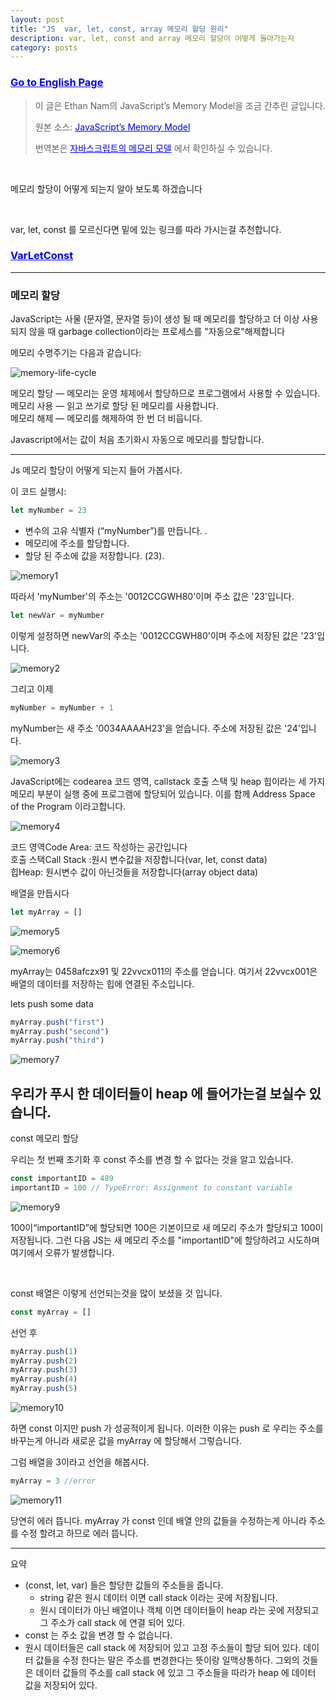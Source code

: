 ```yaml
---
layout: post
title: "JS  var, let, const, array 메모리 할당 원리"
description: var, let, const and array 메모리 할당이 어떻게 돌아가는지 
category: posts
---
```


<p><font color="blue"><a href="/2019/12/08/JavaScript-Memory-Allocation" alt="varletconst" style="color:blue"><h3>Go to English Page</h3></a></font></p>


<blockquote>
    
이 글은 Ethan Nam의 JavaScript’s Memory Model을 조금 간추린 글입니다.

  <p>원본 소스: <a href="https://medium.com/@ethannam/javascripts-memory-model-7c972cd2c239" target="_blank" style="color:blue">JavaScript’s Memory Model</a> </p>

  <p>번역본은 <a href="https://junwoo45.github.io/2019-11-04-memory_model/"
   target="_blank" style="color:blue">자바스크립트의 메모리 모델</a> 에서 확인하실 수 있습니다.</p>

</blockquote>

<br>

메모리 할당이 어떻게 되는지 알아 보도록 하겠습니다<br>

<br>

var, let, const 를 모르신다면 밑에 있는 링크를 따라 가시는걸 추천합니다.
<p><font color="blue"><a href="/2019/12/07/Var-Let-Const" alt="varletconst" style="color:blue"><h3>VarLetConst</h3></a></font></p>


-----------------
### 메모리 할당


JavaScript는 사물 (문자열, 문자열 등)이 생성 될 때 메모리를 할당하고 더 이상 사용되지 않을 때 garbage collection이라는 프로세스를 "자동으로"해제합니다

메모리 수명주기는 다음과 같습니다:

<p><img src="/img/JavaScript-Memory-Allocation/10.png" alt="memory-life-cycle" /></p>

메모리 할당 — 메모리는 운영 체제에서 할당하므로 프로그램에서 사용할 수 있습니다. <br>
메모리 사용 — 읽고 쓰기로 할당 된 메모리를 사용합니다. <br>
메모리 해제 — 메모리를 해제하여 한 번 더 비웁니다.

Javascript에서는 값이 처음 초기화시 자동으로 메모리를 할당합니다.

------

Js 메모리 할당이 어떻게 되는지 들어 가봅시다.

이 코드 실행시:<br>

```javascript
let myNumber = 23
```

- 변수의 고유 식별자 (“myNumber”)를 만듭니다.
.<br>
- 메모리에 주소를 할당합니다. <br>
- 할당 된 주소에 값을 저장합니다. (23). <br>

<p><img src="/img/JavaScript-Memory-Allocation/1.jpeg" alt="memory1" /></p>

따라서 'myNumber'의 주소는 '0012CCGWH80'이며 주소 값은 '23'입니다.


```javascript
let newVar = myNumber
```

이렇게 설정하면 newVar의 주소는 '0012CCGWH80'이며 주소에 저장된 값은 '23'입니다.

<p><img src="/img/JavaScript-Memory-Allocation/2.jpeg" alt="memory2" /></p>

그리고 이제 

``` javascript
myNumber = myNumber + 1
```

myNumber는 새 주소 '0034AAAAH23'을 얻습니다. 주소에 저장된 값은 '24'입니다.

<p><img src="/img/JavaScript-Memory-Allocation/3.jpeg" alt="memory3" /></p>


JavaScript에는 codearea 코드 영역, callstack 호출 스택 및 heap 힙이라는 세 가지 메모리 부분이 실행 중에 프로그램에 할당되어 있습니다. 이를 함께 Address Space of the Program 이라고합니다.
<p><img src="/img/JavaScript-Memory-Allocation/4.png" alt="memory4" /></p>

코드 영역Code Area: 코드 작성하는 공간입니다<br>
호출 스택Call Stack :원시 변수값을 저장합니다(var, let, const data)<br>
힙Heap: 원시변수 값이 아닌것들을 저장합니다(array object data)

배열을 만듭시다
```javascript
let myArray = []
```

<p><img src="/img/JavaScript-Memory-Allocation/5.jpeg" alt="memory5" /></p>

<p><img src="/img/JavaScript-Memory-Allocation/6.jpeg" alt="memory6" /></p>

myArray는 0458afczx91 및 22vvcx011의 주소를 얻습니다. 여기서 22vvcx001은 배열의 데이터를 저장하는 힙에 연결된 주소입니다.

lets push some data
```javascript
myArray.push("first")
myArray.push("second")
myArray.push("third")
```
<p><img src="/img/JavaScript-Memory-Allocation/7.jpeg" alt="memory7" /></p>

우리가 푸시 한 데이터들이 heap 에 들어가는걸 보실수 있습니다.
---------

const 메모리 할당

우리는 첫 번째 초기화 후 const 주소를 변경 할 수 없다는 것을 알고 있습니다.

```javascript
const importantID = 489
importantID = 100 // TypeError: Assignment to constant variable
```

<p><img src="/img/JavaScript-Memory-Allocation/9.jpeg" alt="memory9" /></p>

100이“importantID”에 할당되면 100은 기본이므로 새 메모리 주소가 할당되고 100이 저장됩니다. 그런 다음 JS는 새 메모리 주소를 "importantID"에 할당하려고 시도하며 여기에서 오류가 발생합니다.

<br>

const 배열은 이렇게 선언되는것을 많이 보셨을 것 입니다.

```javascript
const myArray = []
```

선언 후

``` javascript
myArray.push(1)
myArray.push(2)
myArray.push(3)
myArray.push(4)
myArray.push(5)
```

<p><img src="/img/JavaScript-Memory-Allocation/10.jpeg" alt="memory10" /></p>

하면 const 이지만 push 가 성공적이게 됩니다. 이러한 이유는 push 로 우리는 주소를 바꾸는게 아니라 새로운 값을 myArray 에 할당해서 그렇습니다.
<br>

그럼 배열을 3이라고 선언을 해봅시다.

```javascript 
myArray = 3 //error
```

<p><img src="/img/JavaScript-Memory-Allocation/11.jpeg" alt="memory11" /></p>

당연히 에러 뜹니다. myArray 가 const 인데 배열 안의 값들을 수정하는게 아니라 주소를 수정 할려고 하므로 에러 뜹니다.

--------

요약
- (const, let, var) 들은 할당한 값들의 주소들을 줍니다.
  - string 같은 원시 데이터 이면 call stack 이라는 곳에 저장됩니다.
  -  원시 데이터가 아닌 배열이나 객체 이면 데이터들이 heap 라는 곳에 저장되고 그 주소가 call stack 에 연결 되어 있다.
- const 는 주소 값을 변경 할 수 없습니다. 
- 원시 데이터들은 call stack 에 저장되어 있고 고정 주소들이 할당 되어 있다. 데이터 값들을 수정 한다는 말은 주소를 변경한다는 뜻이랑 일맥상통하다. 그외의 것들은 데이터 값들의 주소를 call stack 에 있고 그 주소들을 따라가 heap 에 데이터 값을 저장되어 있다.